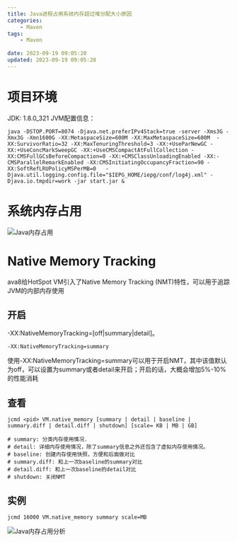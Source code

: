 ```yaml
---
title: Java进程占用系统内存超过堆分配大小原因
categories:
	- Maven
tags: 
	- Maven
	
date: 2023-09-19 09:05:20
updated: 2023-09-19 09:05:20
---
```

<!-- toc -->

# <span id="inline-blue">项目环境</span>
JDK: 1.8.0_321
JVM配置信息： 
```shell
java -DSTOP.PORT=8074 -Djava.net.preferIPv4Stack=true -server -Xms3G -Xmx3G -Xmn1600G -XX:MetaspaceSize=600M -XX:MaxMetaspaceSize=600M  -XX:SurvivorRatio=32 -XX:MaxTenuringThreshold=3 -XX:+UseParNewGC -XX:+UseConcMarkSweepGC -XX:+UseCMSCompactAtFullCollection -XX:CMSFullGCsBeforeCompaction=0 -XX:+CMSClassUnloadingEnabled -XX:-CMSParallelRemarkEnabled -XX:CMSInitiatingOccupancyFraction=90 -XX:SoftRefLRUPolicyMSPerMB=0   -Djava.util.logging.config.file="$IEPG_HOME/iepg/conf/log4j.xml" -Djava.io.tmpdir=work -jar start.jar &
```
# <span id="inline-blue">系统内存占用</span>
![Java内存占用](/images/Java/Java_20230919_001.png)

# <span id="inline-blue">Native Memory Tracking</span>
ava8给HotSpot VM引入了Native Memory Tracking (NMT)特性，可以用于追踪JVM的内部内存使用
## <span id="inline-blue">开启</span>
-XX:NativeMemoryTracking=[off|summary|detail]。
```shell
-XX:NativeMemoryTracking=summary
```
使用-XX:NativeMemoryTracking=summary可以用于开启NMT，其中该值默认为off，可以设置为summary或者detail来开启；开启的话，大概会增加5%-10%的性能消耗
## <span id="inline-blue">查看</span>
```shell
jcmd <pid> VM.native_memory [summary | detail | baseline | summary.diff | detail.diff | shutdown] [scale= KB | MB | GB]

# summary: 分类内存使用情况.
# detail: 详细内存使用情况，除了summary信息之外还包含了虚拟内存使用情况。
# baseline: 创建内存使用快照，方便和后面做对比
# summary.diff: 和上一次baseline的summary对比
# detail.diff: 和上一次baseline的detail对比
# shutdown: 关闭NMT
```
## <span id="inline-blue">实例</span>
```shell
jcmd 16000 VM.native_memory summary scale=MB
```
![Java内存占用分析](/images/Java/Java_20230919_002.png)

